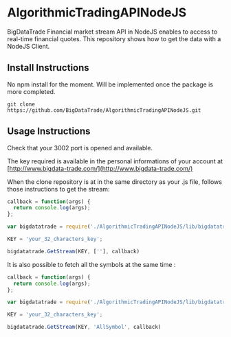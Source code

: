 # AlgorithmicTradingAPINodeJS

BigDataTrade Financial market stream API in NodeJS enables to access to real-time financial quotes. This repository shows how to get the data with a NodeJS Client.

## Install Instructions

No npm install for the moment. 
Will be implemented once the package is more completed.

```
git clone https://github.com/BigDataTrade/AlgorithmicTradingAPINodeJS.git
```


## Usage Instructions

Check that your 3002 port is opened and available.

The key required is available in the personal informations of your account at  [http://www.bigdata-trade.com/](http://www.bigdata-trade.com/)

When the clone repository is at in the same directory as your .js file, follows those instructions to get the stream: 

```javascript
callback = function(args) {
  return console.log(args);
};

var bigdatatrade = require('./AlgorithmicTradingAPINodeJS/lib/bigdatatrade')

KEY = 'your_32_characters_key';

bigdatatrade.GetStream(KEY, [''], callback)

```

It is also possible to fetch all the symbols at the same time :


```javascript
callback = function(args) {
  return console.log(args);
};

var bigdatatrade = require('./AlgorithmicTradingAPINodeJS/lib/bigdatatrade')

KEY = 'your_32_characters_key';

bigdatatrade.GetStream(KEY, 'AllSymbol', callback)

```
